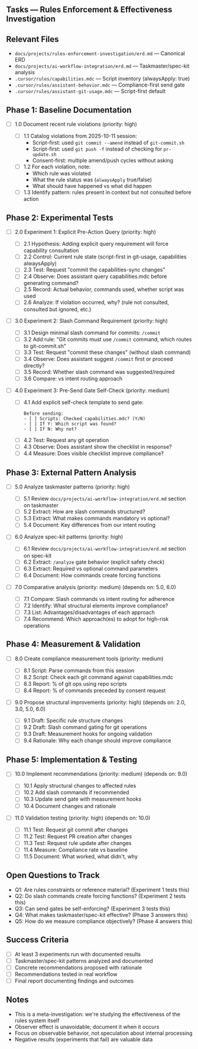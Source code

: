 ## Tasks — Rules Enforcement & Effectiveness Investigation

## Relevant Files

- `docs/projects/rules-enforcement-investigation/erd.md` — Canonical ERD
- `docs/projects/ai-workflow-integration/erd.md` — Taskmaster/spec-kit analysis
- `.cursor/rules/capabilities.mdc` — Script inventory (alwaysApply: true)
- `.cursor/rules/assistant-behavior.mdc` — Compliance-first send gate
- `.cursor/rules/assistant-git-usage.mdc` — Script-first default

## Phase 1: Baseline Documentation

- [ ] 1.0 Document recent rule violations (priority: high)

  - [ ] 1.1 Catalog violations from 2025-10-11 session:
    - Script-first: used `git commit --amend` instead of `git-commit.sh`
    - Script-first: used `git push -f` instead of checking for `pr-update.sh`
    - Consent-first: multiple amend/push cycles without asking
  - [ ] 1.2 For each violation, note:
    - Which rule was violated
    - What the rule status was (`alwaysApply` true/false)
    - What should have happened vs what did happen
  - [ ] 1.3 Identify pattern: rules present in context but not consulted before action

## Phase 2: Experimental Tests

- [ ] 2.0 Experiment 1: Explicit Pre-Action Query (priority: high)

  - [ ] 2.1 Hypothesis: Adding explicit query requirement will force capability consultation
  - [ ] 2.2 Control: Current rule state (script-first in git-usage, capabilities alwaysApply)
  - [ ] 2.3 Test: Request "commit the capabilities-sync changes"
  - [ ] 2.4 Observe: Does assistant query capabilities.mdc before generating command?
  - [ ] 2.5 Record: Actual behavior, commands used, whether script was used
  - [ ] 2.6 Analyze: If violation occurred, why? (rule not consulted, consulted but ignored, etc.)

- [ ] 3.0 Experiment 2: Slash Command Requirement (priority: high)

  - [ ] 3.1 Design minimal slash command for commits: `/commit`
  - [ ] 3.2 Add rule: "Git commits must use `/commit` command, which routes to git-commit.sh"
  - [ ] 3.3 Test: Request "commit these changes" (without slash command)
  - [ ] 3.4 Observe: Does assistant suggest `/commit` first or proceed directly?
  - [ ] 3.5 Record: Whether slash command was suggested/required
  - [ ] 3.6 Compare: vs intent routing approach

- [ ] 4.0 Experiment 3: Pre-Send Gate Self-Check (priority: medium)

  - [ ] 4.1 Add explicit self-check template to send gate:
    ```
    Before sending:
    - [ ] Scripts: Checked capabilities.mdc? (Y/N)
    - [ ] If Y: Which script was found?
    - [ ] If N: Why not?
    ```
  - [ ] 4.2 Test: Request any git operation
  - [ ] 4.3 Observe: Does assistant show the checklist in response?
  - [ ] 4.4 Measure: Does visible checklist improve compliance?

## Phase 3: External Pattern Analysis

- [ ] 5.0 Analyze taskmaster patterns (priority: high)

  - [ ] 5.1 Review `docs/projects/ai-workflow-integration/erd.md` section on taskmaster
  - [ ] 5.2 Extract: How are slash commands structured?
  - [ ] 5.3 Extract: What makes commands mandatory vs optional?
  - [ ] 5.4 Document: Key differences from our intent routing

- [ ] 6.0 Analyze spec-kit patterns (priority: high)

  - [ ] 6.1 Review `docs/projects/ai-workflow-integration/erd.md` section on spec-kit
  - [ ] 6.2 Extract: `/analyze` gate behavior (explicit safety check)
  - [ ] 6.3 Extract: Required vs optional command parameters
  - [ ] 6.4 Document: How commands create forcing functions

- [ ] 7.0 Comparative analysis (priority: medium) (depends on: 5.0, 6.0)

  - [ ] 7.1 Compare: Slash commands vs intent routing for adherence
  - [ ] 7.2 Identify: What structural elements improve compliance?
  - [ ] 7.3 List: Advantages/disadvantages of each approach
  - [ ] 7.4 Recommend: Which approach(es) to adopt for high-risk operations

## Phase 4: Measurement & Validation

- [ ] 8.0 Create compliance measurement tools (priority: medium)

  - [ ] 8.1 Script: Parse commands from this session
  - [ ] 8.2 Script: Check each git command against capabilities.mdc
  - [ ] 8.3 Report: % of git ops using repo scripts
  - [ ] 8.4 Report: % of commands preceded by consent request

- [ ] 9.0 Propose structural improvements (priority: high) (depends on: 2.0, 3.0, 5.0, 6.0)

  - [ ] 9.1 Draft: Specific rule structure changes
  - [ ] 9.2 Draft: Slash command gating for git operations
  - [ ] 9.3 Draft: Measurement hooks for ongoing validation
  - [ ] 9.4 Rationale: Why each change should improve compliance

## Phase 5: Implementation & Testing

- [ ] 10.0 Implement recommendations (priority: medium) (depends on: 9.0)

  - [ ] 10.1 Apply structural changes to affected rules
  - [ ] 10.2 Add slash commands if recommended
  - [ ] 10.3 Update send gate with measurement hooks
  - [ ] 10.4 Document changes and rationale

- [ ] 11.0 Validation testing (priority: high) (depends on: 10.0)

  - [ ] 11.1 Test: Request git commit after changes
  - [ ] 11.2 Test: Request PR creation after changes
  - [ ] 11.3 Test: Request rule update after changes
  - [ ] 11.4 Measure: Compliance rate vs baseline
  - [ ] 11.5 Document: What worked, what didn't, why

## Open Questions to Track

- Q1: Are rules constraints or reference material? (Experiment 1 tests this)
- Q2: Do slash commands create forcing functions? (Experiment 2 tests this)
- Q3: Can send gates be self-enforcing? (Experiment 3 tests this)
- Q4: What makes taskmaster/spec-kit effective? (Phase 3 answers this)
- Q5: How do we measure compliance objectively? (Phase 4 answers this)

## Success Criteria

- [ ] At least 3 experiments run with documented results
- [ ] Taskmaster/spec-kit patterns analyzed and documented
- [ ] Concrete recommendations proposed with rationale
- [ ] Recommendations tested in real workflow
- [ ] Final report documenting findings and outcomes

## Notes

- This is a meta-investigation: we're studying the effectiveness of the rules system itself
- Observer effect is unavoidable; document it when it occurs
- Focus on observable behavior, not speculation about internal processing
- Negative results (experiments that fail) are valuable data
